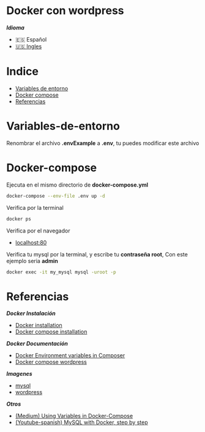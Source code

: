 # Docker con wordpress

***Idioma***
- 🇪🇸 Español
- [🇺🇸 Ingles](./README.md)

# Indice

- [Variables de entorno](#Variables-de-entorno)
- [Docker compose](#Docker-compose)
- [Referencias](#Referencias)
# Variables-de-entorno

  Renombrar el archivo **.envExample** a **.env**, tu puedes modificar este archivo
  
# Docker-compose

  Ejecuta en el mismo directorio de **docker-compose.yml**
  ```bash
  docker-compose --env-file .env up -d
  ```
  Verifica por la terminal
  ```bash
  docker ps
  ```
  Verifica por el navegador
  - [localhost:80](http://localhost:80)
 
  Verifica tu mysql por la terminal, y escribe tu **contraseña root**, Con este ejemplo seria **admin**
  ```bash
  docker exec -it my_mysql mysql -uroot -p
  ```

# Referencias

***Docker Instalación***
- [Docker installation](https://docs.docker.com/engine/install/)
- [Docker compose installation](https://docs.docker.com/compose/install/)

***Docker Documentación***
- [Docker Environment variables in Composer](https://docs.docker.com/compose/environment-variables/)
- [Docker compose wordpress](https://docs.docker.com/compose/wordpress/)

***Imagenes***
- [mysql](https://hub.docker.com/_/mysql)
- [wordpress](https://hub.docker.com/_/wordpress)

***Otros***
- [(Medium) Using Variables in Docker-Compose](https://medium.com/better-programming/using-variables-in-docker-compose-265a604c2006)
- [(Youtube-spanish) MySQL with Docker, step by step](https://www.youtube.com/watch?v=SgPPArUJAGs&t=1297s)
